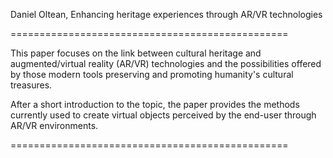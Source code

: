 Daniel Oltean, Enhancing heritage experiences through AR/VR technologies 

================================================

This paper focuses on the link between cultural heritage and augmented/virtual reality (AR/VR) technologies and the possibilities offered by those modern tools preserving and promoting humanity's cultural treasures. 

After a short introduction to the topic, the paper provides the methods currently used to create virtual objects perceived by the end-user through AR/VR environments. 

================================================
